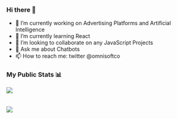 ### Hi there 👋


- 🔭 I’m currently working on Advertising Platforms and Artificial Intelligence
- 🌱 I’m currently learning React
- 👯 I’m looking to collaborate on any JavaScript Projects
- 💬 Ask me about Chatbots
- 📫 How to reach me: twitter @omnisoftco

### My Public Stats 📊
<a href="https://github.com/omryzw">
  <img align="center" src="https://github-readme-stats.vercel.app/api?username=omryzw&show_icons=true&count_private=true" />
</a>
<br><br><br>
<a href="https://github.com/omryzw">
  <img align="center" src="https://github-readme-stats.vercel.app/api/wakatime?username=omrizw" />
</a>
<br><br><br>
<!-- <a href="https://github.com/omryzw">
  <img align="center" src="https://github-readme-stats.vercel.app/api/top-langs/?username=omryzw&langs_count=10" />
</a> -->

